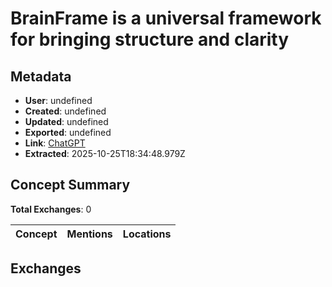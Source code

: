 # BrainFrame is a universal framework for bringing structure and clarity

## Metadata

- **User**: undefined
- **Created**: undefined
- **Updated**: undefined
- **Exported**: undefined
- **Link**: [ChatGPT](undefined)
- **Extracted**: 2025-10-25T18:34:48.979Z

## Concept Summary

**Total Exchanges**: 0

| Concept | Mentions | Locations |
|---------|----------|----------|

## Exchanges

